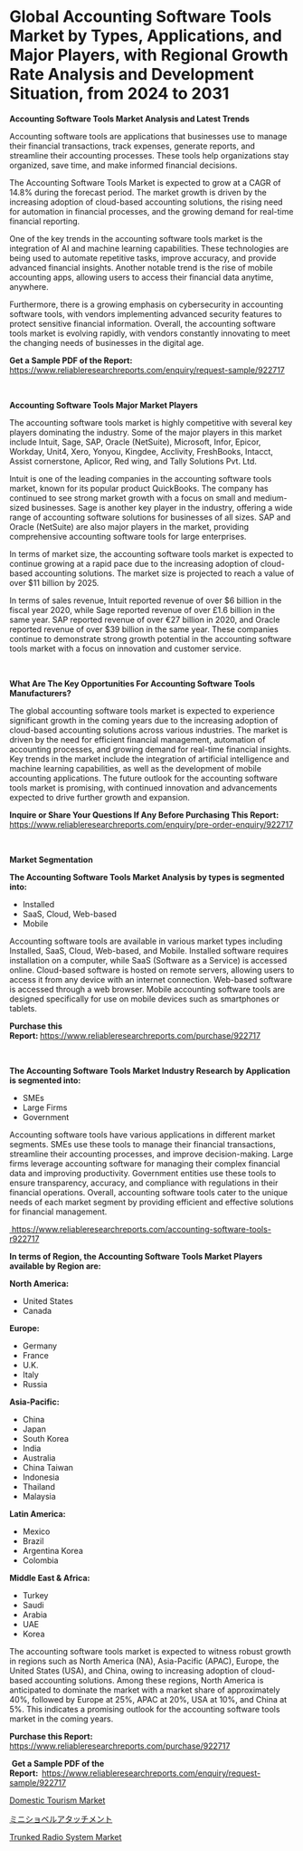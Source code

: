 <p><h1>Global Accounting Software Tools Market by Types, Applications, and Major Players, with Regional Growth Rate Analysis and Development Situation, from 2024 to 2031</h1></p><p><strong>Accounting Software Tools Market Analysis and Latest Trends</strong></p>
<p><p>Accounting software tools are applications that businesses use to manage their financial transactions, track expenses, generate reports, and streamline their accounting processes. These tools help organizations stay organized, save time, and make informed financial decisions.</p><p>The Accounting Software Tools Market is expected to grow at a CAGR of 14.8% during the forecast period. The market growth is driven by the increasing adoption of cloud-based accounting solutions, the rising need for automation in financial processes, and the growing demand for real-time financial reporting.</p><p>One of the key trends in the accounting software tools market is the integration of AI and machine learning capabilities. These technologies are being used to automate repetitive tasks, improve accuracy, and provide advanced financial insights. Another notable trend is the rise of mobile accounting apps, allowing users to access their financial data anytime, anywhere.</p><p>Furthermore, there is a growing emphasis on cybersecurity in accounting software tools, with vendors implementing advanced security features to protect sensitive financial information. Overall, the accounting software tools market is evolving rapidly, with vendors constantly innovating to meet the changing needs of businesses in the digital age.</p></p>
<p><strong>Get a Sample PDF of the Report:&nbsp;</strong> <a href="https://www.reliableresearchreports.com/enquiry/request-sample/922717">https://www.reliableresearchreports.com/enquiry/request-sample/922717</a></p>
<p>&nbsp;</p>
<p><strong>Accounting Software Tools Major Market Players</strong></p>
<p><p>The accounting software tools market is highly competitive with several key players dominating the industry. Some of the major players in this market include Intuit, Sage, SAP, Oracle (NetSuite), Microsoft, Infor, Epicor, Workday, Unit4, Xero, Yonyou, Kingdee, Acclivity, FreshBooks, Intacct, Assist cornerstone, Aplicor, Red wing, and Tally Solutions Pvt. Ltd. </p><p>Intuit is one of the leading companies in the accounting software tools market, known for its popular product QuickBooks. The company has continued to see strong market growth with a focus on small and medium-sized businesses. Sage is another key player in the industry, offering a wide range of accounting software solutions for businesses of all sizes. SAP and Oracle (NetSuite) are also major players in the market, providing comprehensive accounting software tools for large enterprises.</p><p>In terms of market size, the accounting software tools market is expected to continue growing at a rapid pace due to the increasing adoption of cloud-based accounting solutions. The market size is projected to reach a value of over $11 billion by 2025.</p><p>In terms of sales revenue, Intuit reported revenue of over $6 billion in the fiscal year 2020, while Sage reported revenue of over £1.6 billion in the same year. SAP reported revenue of over €27 billion in 2020, and Oracle reported revenue of over $39 billion in the same year. These companies continue to demonstrate strong growth potential in the accounting software tools market with a focus on innovation and customer service.</p></p>
<p>&nbsp;</p>
<p><strong>What Are The Key Opportunities For Accounting Software Tools Manufacturers?</strong></p>
<p><p>The global accounting software tools market is expected to experience significant growth in the coming years due to the increasing adoption of cloud-based accounting solutions across various industries. The market is driven by the need for efficient financial management, automation of accounting processes, and growing demand for real-time financial insights. Key trends in the market include the integration of artificial intelligence and machine learning capabilities, as well as the development of mobile accounting applications. The future outlook for the accounting software tools market is promising, with continued innovation and advancements expected to drive further growth and expansion.</p></p>
<p><strong>Inquire or Share Your Questions If Any Before Purchasing This Report:</strong> <a href="https://www.reliableresearchreports.com/enquiry/pre-order-enquiry/922717">https://www.reliableresearchreports.com/enquiry/pre-order-enquiry/922717</a></p>
<p>&nbsp;</p>
<p><strong>Market Segmentation</strong></p>
<p><strong>The Accounting Software Tools Market Analysis by types is segmented into:</strong></p>
<p><ul><li>Installed</li><li>SaaS, Cloud, Web-based</li><li>Mobile</li></ul></p>
<p><p>Accounting software tools are available in various market types including Installed, SaaS, Cloud, Web-based, and Mobile. Installed software requires installation on a computer, while SaaS (Software as a Service) is accessed online. Cloud-based software is hosted on remote servers, allowing users to access it from any device with an internet connection. Web-based software is accessed through a web browser. Mobile accounting software tools are designed specifically for use on mobile devices such as smartphones or tablets.</p></p>
<p><strong>Purchase this Report:&nbsp;</strong><a href="https://www.reliableresearchreports.com/purchase/922717">https://www.reliableresearchreports.com/purchase/922717</a></p>
<p>&nbsp;</p>
<p><strong>The Accounting Software Tools Market Industry Research by Application is segmented into:</strong></p>
<p><ul><li>SMEs</li><li>Large Firms</li><li>Government</li></ul></p>
<p><p>Accounting software tools have various applications in different market segments. SMEs use these tools to manage their financial transactions, streamline their accounting processes, and improve decision-making. Large firms leverage accounting software for managing their complex financial data and improving productivity. Government entities use these tools to ensure transparency, accuracy, and compliance with regulations in their financial operations. Overall, accounting software tools cater to the unique needs of each market segment by providing efficient and effective solutions for financial management.</p></p>
<p><a href="https://www.reliableresearchreports.com/accounting-software-tools-r922717">&nbsp;https://www.reliableresearchreports.com/accounting-software-tools-r922717</a></p>
<p><strong>In terms of Region, the Accounting Software Tools Market Players available by Region are:</strong></p>
<p>
    <p> <strong> North America: </strong>
        <ul>
            <li>United States</li>
            <li>Canada</li>
        </ul>
        </p> 
    <p> <strong> Europe: </strong>
        <ul>
            <li>Germany</li>
            <li>France</li>
            <li>U.K.</li>
            <li>Italy</li>
            <li>Russia</li>
        </ul>
        </p> 
    <p> <strong> Asia-Pacific: </strong>
        <ul>
            <li>China</li>
            <li>Japan</li>
            <li>South Korea</li>
            <li>India</li>
            <li>Australia</li>
            <li>China Taiwan</li>
            <li>Indonesia</li>
            <li>Thailand</li>
            <li>Malaysia</li>
        </ul>
        </p> 
    <p> <strong> Latin America: </strong>
        <ul>
            <li>Mexico</li>
            <li>Brazil</li>
            <li>Argentina Korea</li>
            <li>Colombia</li>
        </ul>
        </p> 
    <p> <strong> Middle East & Africa: </strong>
        <ul>
            <li>Turkey</li>
            <li>Saudi</li>
            <li>Arabia</li>
            <li>UAE</li>
            <li>Korea</li>
        </ul>
    </p>
    </p>
<p><p>The accounting software tools market is expected to witness robust growth in regions such as North America (NA), Asia-Pacific (APAC), Europe, the United States (USA), and China, owing to increasing adoption of cloud-based accounting solutions. Among these regions, North America is anticipated to dominate the market with a market share of approximately 40%, followed by Europe at 25%, APAC at 20%, USA at 10%, and China at 5%. This indicates a promising outlook for the accounting software tools market in the coming years.</p></p>
<p><strong>Purchase this Report: </strong><a href="https://www.reliableresearchreports.com/purchase/922717">https://www.reliableresearchreports.com/purchase/922717</a></p>
<p>&nbsp;<strong>Get a Sample PDF of the Report:&nbsp;&nbsp;</strong><a href="https://www.reliableresearchreports.com/enquiry/request-sample/922717">https://www.reliableresearchreports.com/enquiry/request-sample/922717</a></p>
<p><strong></strong></p>
<p><p><a href="https://www.linkedin.com/pulse/domestic-tourism-market-size-trends-complete-industry-overview-zlele">Domestic Tourism Market</a></p><p><a href="https://medium.com/@barrymundy88/%E5%B0%8F%E5%9E%8B%E3%82%B7%E3%83%A7%E3%83%99%E3%83%AB%E3%82%A2%E3%82%BF%E3%83%83%E3%83%81%E3%83%A1%E3%83%B3%E3%83%88%E5%B8%82%E5%A0%B4%E8%AA%BF%E6%9F%BB%E3%83%AC%E3%83%9D%E3%83%BC%E3%83%88-%E3%81%9D%E3%81%AE%E6%AD%B4%E5%8F%B2%E3%81%A82024%E5%B9%B4%E3%81%8B%E3%82%892031%E5%B9%B4%E3%81%BE%E3%81%A7%E3%81%AE%E4%BA%88%E6%B8%AC-3ea9a38d002a">ミニショベルアタッチメント</a></p><p><a href="https://www.linkedin.com/pulse/trunked-radio-system-market-share-evolution-growth-trends-gqsie">Trunked Radio System Market</a></p></p>